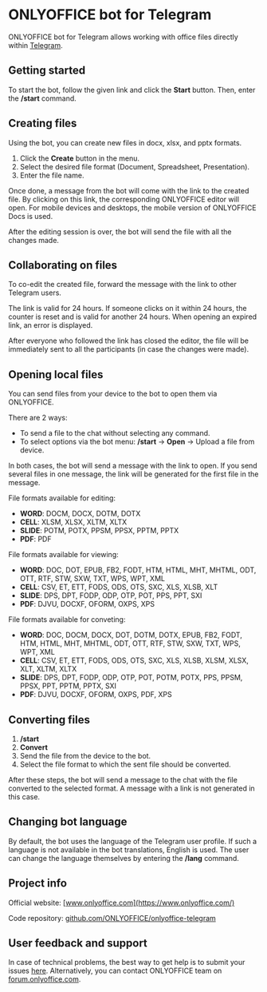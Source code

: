 # ONLYOFFICE bot for Telegram

ONLYOFFICE bot for Telegram allows working with office files directly within [Telegram](https://web.telegram.org).

## Getting started

To start the bot, follow the given link and click the **Start** button. Then, enter the **/start** command.

## Creating files

Using the bot, you can create new files in docx, xlsx, and pptx formats.

1. Click the **Create** button in the menu.
2. Select the desired file format (Document, Spreadsheet, Presentation).
3. Enter the file name.

Once done, a message from the bot will come with the link to the created file. By clicking on this link, the corresponding ONLYOFFICE editor will open. For mobile devices and desktops, the mobile version of ONLYOFFICE Docs is used.

After the editing session is over, the bot will send the file with all the changes made.

## Collaborating on files

To co-edit the created file, forward the message with the link to other Telegram users.

The link is valid for 24 hours. If someone clicks on it within 24 hours, the counter is reset and is valid for another 24 hours. When opening an expired link, an error is displayed.

After everyone who followed the link has closed the editor, the file will be immediately sent to all the participants (in case the changes were made).

## Opening local files

You can send files from your device to the bot to open them via ONLYOFFICE.

There are 2 ways:

* To send a file to the chat without selecting any command.
* To select options via the bot menu: **/start** -> **Open** -> Upload a file from device.

In both cases, the bot will send a message with the link to open. If you send several files in one message, the link will be generated for the first file in the message.

File formats available for editing:

* **WORD**: DOCM, DOCX, DOTM, DOTX
* **CELL**: XLSM, XLSX, XLTM, XLTX
* **SLIDE**: POTM, POTX, PPSM, PPSX, PPTM, PPTX
* **PDF**: PDF

File formats available for viewing:

* **WORD**: DOC, DOT, EPUB, FB2, FODT, HTM, HTML, MHT, MHTML, ODT, OTT, RTF, STW, SXW, TXT, WPS, WPT, XML
* **CELL**: CSV, ET, ETT, FODS, ODS, OTS, SXC, XLS, XLSB, XLT
* **SLIDE**: DPS, DPT, FODP, ODP, OTP, POT, PPS, PPT, SXI
* **PDF**: DJVU, DOCXF, OFORM, OXPS, XPS

File formats available for conveting:

* **WORD**: DOC, DOCM, DOCX, DOT, DOTM, DOTX, EPUB, FB2, FODT, HTM, HTML, MHT, MHTML, ODT, OTT, RTF, STW, SXW, TXT, WPS, WPT, XML
* **CELL**: CSV, ET, ETT, FODS, ODS, OTS, SXC, XLS, XLSB, XLSM, XLSX, XLT, XLTM, XLTX
* **SLIDE**: DPS, DPT, FODP, ODP, OTP, POT, POTM, POTX, PPS, PPSM, PPSX, PPT, PPTM, PPTX, SXI
* **PDF**: DJVU, DOCXF, OFORM, OXPS, PDF, XPS

## Converting files

1. **/start**
2. **Convert**
3. Send the file from the device to the bot.
4. Select the file format to which the sent file should be converted.

After these steps, the bot will send a message to the chat with the file converted to the selected format. A message with a link is not generated in this case.

## Changing bot language

By default, the bot uses the language of the Telegram user profile. If such a language is not available in the bot translations, English is used. The user can change the language themselves by entering the **/lang** command.

## Project info

Official website: [www.onlyoffice.com](https://www.onlyoffice.com/)

Code repository: [github.com/ONLYOFFICE/onlyoffice-telegram](https://github.com/ONLYOFFICE/onlyoffice-telegram)

## User feedback and support

In case of technical problems, the best way to get help is to submit your issues [here](https://github.com/ONLYOFFICE/onlyoffice-telegram/issues).
Alternatively, you can contact ONLYOFFICE team on [forum.onlyoffice.com](https://forum.onlyoffice.com/).
